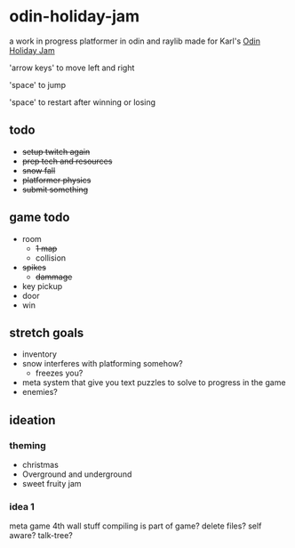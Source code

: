 # odin-holiday-jam
a work in progress platformer in odin and raylib made for Karl's [Odin Holiday Jam](https://itch.io/jam/odin-holiday-jam)

'arrow keys' to move left and right

'space' to jump

'space' to restart after winning or losing


## todo
- ~~setup twitch again~~
- ~~prep tech and resources~~
- ~~snow fall~~
- ~~platformer physics~~
- ~~submit something~~

## game todo
- room
    - ~~1 map~~
    - collision
- ~~spikes~~
    - ~~dammage~~
- key
    pickup
- door
- win

## stretch goals
- inventory
- snow interferes with platforming somehow?
    - freezes you?
- meta system that give you text puzzles to solve to progress in the game
- enemies?

## ideation
### theming
- christmas
- Overground and underground
- sweet fruity jam

### idea 1
meta game
4th wall stuff
compiling is part of game?
delete files?
self aware?
talk-tree?



